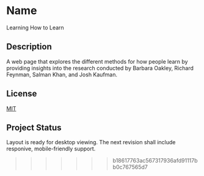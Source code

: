 # Name
Learning How to Learn

## Description
A web page that explores the different methods for how people learn by providing insights into the research conducted by Barbara Oakley, Richard Feynman, Salman Khan, and Josh Kaufman.

## License
[MIT](https://choosealicense.com/licenses/mit/)

## Project Status
Layout is ready for desktop viewing.  The next revision shall include responive, mobile-friendly support.
>>>>>>> b18617763ac567317936afd91117bb0c767565d7
